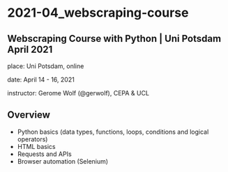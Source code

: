 # 2021-04_webscraping-course

Webscraping Course with Python | Uni Potsdam April 2021
-------------------------------------------------------
place: Uni Potsdam, online

date: April 14 - 16, 2021

instructor: Gerome Wolf (@gerwolf), CEPA & UCL

## Overview

- Python basics (data types, functions, loops, conditions and logical operators)
- HTML basics
- Requests and APIs
- Browser automation (Selenium)


